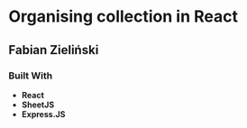 # Organising collection in React

## Fabian Zieliński

### Built With

- **React**
- **SheetJS**
- **Express.JS**
